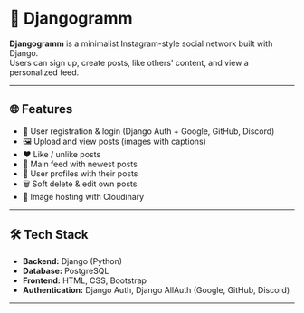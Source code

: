 # 📸 Djangogramm

**Djangogramm** is a minimalist Instagram-style social network built with Django.  
Users can sign up, create posts, like others' content, and view a personalized feed.

---

## 🌐 Features

- 🔐 User registration & login (Django Auth + Google, GitHub, Discord)
- 🖼️ Upload and view posts (images with captions)
- ❤️ Like / unlike posts
- 📰 Main feed with newest posts
- 👤 User profiles with their posts
- 🗑️ Soft delete & edit own posts
- 📸 Image hosting with Cloudinary

---

## 🛠️ Tech Stack

- **Backend:** Django (Python)
- **Database:** PostgreSQL 
- **Frontend:** HTML, CSS, Bootstrap
- **Authentication:** Django Auth, Django AllAuth (Google, GitHub, Discord)

---
